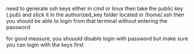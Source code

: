 need to generate ssh keys either in cmd or linux 
then take the public key (.pub) and stick it in the authorized_key folder located in /home/.ssh
then you should be able to login from that terminal without entering the password

for good measure, you shouold disable login with password but make sure you can login with the keys first